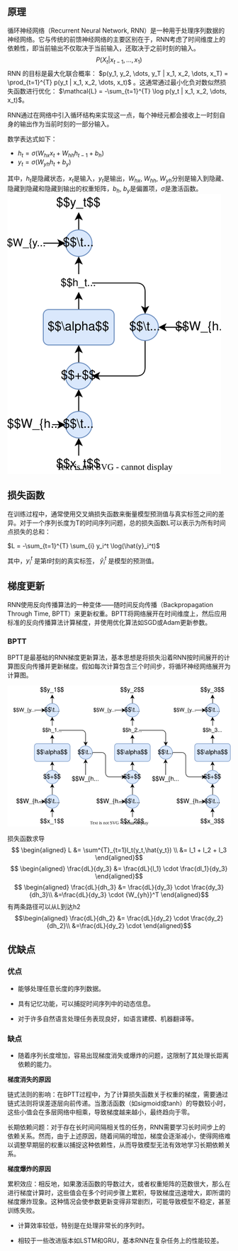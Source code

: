## 原理

循环神经网络（Recurrent Neural Network, RNN）是一种用于处理序列数据的神经网络。它与传统的前馈神经网络的主要区别在于，RNN考虑了时间维度上的依赖性，即当前输出不仅取决于当前输入，还取决于之前时刻的输入。
$$P(X_t|x_{t-1},...,x_1)  $$
RNN 的目标是最大化联合概率： $p(y_1, y_2, \dots, y_T | x_1, x_2, \dots, x_T) = \prod_{t=1}^{T} p(y_t | x_1, x_2, \dots, x_t)$ 。这通常通过最小化负对数似然损失函数进行优化： $\mathcal{L} = -\sum_{t=1}^{T} \log p(y_t | x_1, x_2, \dots, x_t)$。

RNN通过在网络中引入循环结构来实现这一点，每个神经元都会接收上一时刻自身的输出作为当前时刻的一部分输入。

数学表达式如下：
- $h_t = \sigma(W_{hx}x_t + W_{hh}h_{t-1} + b_h)$
- $y_t = \sigma(W_{yh}h_t + b_y)$

其中，$h_t$是隐藏状态，$x_t$是输入，$y_t$是输出，$W_{hx}$, $W_{hh}$, $W_{yh}$分别是输入到隐藏、隐藏到隐藏和隐藏到输出的权重矩阵，$b_h$, $b_y$是偏置项，$\sigma$是激活函数。
![](./images/RNN.drawio.svg)
## 损失函数

在训练过程中，通常使用交叉熵损失函数来衡量模型预测值与真实标签之间的差异。对于一个序列长度为T的时间序列问题，总的损失函数L可以表示为所有时间点损失的总和：

$L = -\sum_{t=1}^{T} \sum_{i} y_i^t \log(\hat{y}_i^t)$

其中，$y_i^t$ 是第$t$时刻的真实标签， $\hat{y}_i^t$ 是模型的预测值。

## 梯度更新

RNN使用反向传播算法的一种变体——随时间反向传播（Backpropagation Through Time, BPTT）来更新权重。BPTT将网络展开在时间维度上，然后应用标准的反向传播算法计算梯度，并使用优化算法如SGD或Adam更新参数。

### BPTT

BPTT是最基础的RNN梯度更新算法，基本思想是将损失沿着RNN按时间展开的计算图反向传播并更新梯度。假如每次计算包含三个时间步，将循环神经网络展开为计算图。

![](./images/RNNRoll.drawio.svg)

损失函数求导
$$
\begin{aligned} L &= \sum^{T}_{t=1}l_t(y_t,\hat{y_t}) \\
				  &= l_1 + l_2 + l_3
\end{aligned}$$
$$
\begin{aligned} \frac{dL}{dy_3} &= \frac{dL}{l_1} \cdot \frac{dl_1}{dy_3}
\end{aligned}$$
$$
\begin{aligned} \frac{dL}{dh_3} &= \frac{dL}{dy_3} \cdot \frac{dy_3}{dh_3}\\
&=\frac{dL}{dy_3} \cdot {W_{yh}}^T
\end{aligned}$$
有两条路径可以从L到达h2
$$\begin{aligned} \frac{dL}{dh_2} &= \frac{dL}{dy_2} \cdot \frac{dy_2}{dh_2}\\
&=\frac{dL}{dy_2} \cdot 
\end{aligned}$$

## 优缺点

### 优点

- 能够处理任意长度的序列数据。

- 具有记忆功能，可以捕捉时间序列中的动态信息。

- 对于许多自然语言处理任务表现良好，如语言建模、机器翻译等。

### 缺点

- 随着序列长度增加，容易出现梯度消失或爆炸的问题，这限制了其处理长距离依赖的能力。

**梯度消失的原因**

链式法则的影响：在BPTT过程中，为了计算损失函数关于权重的梯度，需要通过链式法则将误差逐层向前传递。当激活函数（如sigmoid或tanh）的导数较小时，这些小值会在多层网络中相乘，导致梯度越来越小，最终趋向于零。

长期依赖问题：对于存在长时间间隔相关性的任务，RNN需要学习长时间步上的依赖关系。然而，由于上述原因，随着间隔的增加，梯度会逐渐减小，使得网络难以调整早期层的权重以捕捉这种依赖性，从而导致模型无法有效地学习长期依赖关系。

**梯度爆炸的原因**

累积效应：相反地，如果激活函数的导数过大，或者权重矩阵的范数很大，那么在进行梯度计算时，这些值会在多个时间步骤上累积，导致梯度迅速增大，即所谓的梯度爆炸现象。这种情况会使参数更新变得非常剧烈，可能导致模型不稳定，甚至训练失败。

- 计算效率较低，特别是在处理非常长的序列时。

- 相较于一些改进版本如LSTM和GRU，基本RNN在复杂任务上的性能较差。